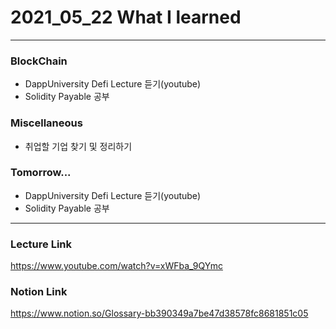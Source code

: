 # 2021_05_22 What I learned

-----

### BlockChain

* DappUniversity Defi Lecture 듣기(youtube)
* Solidity Payable 공부


### Miscellaneous

* 취업할 기업 찾기 및 정리하기

### Tomorrow...

* DappUniversity Defi Lecture 듣기(youtube)
* Solidity Payable 공부
-----

### Lecture Link

<https://www.youtube.com/watch?v=xWFba_9QYmc>

### Notion Link

<https://www.notion.so/Glossary-bb390349a7be47d38578fc8681851c05>